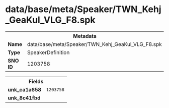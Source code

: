 <h1>data/base/meta/Speaker/TWN_Kehj_GeaKul_VLG_F8.spk</h1><table><tr><th colspan="100%">Metadata</th></tr><tr><td><b>Name</b></td><td>data/base/meta/Speaker/TWN_Kehj_GeaKul_VLG_F8.spk</td></tr><tr><td><b>Type</b></td><td>SpeakerDefinition</td></tr><tr><td><b>SNO ID</b></td><td>1203758</td></tr></table>

<table><tr><th colspan="100%">Fields</th></tr><tr><td><b>unk_ca1a658</b></td><td><code>1203758</code></td></tr><tr><td><b>unk_8c41fbd</b></td><td></td></tr></table>

